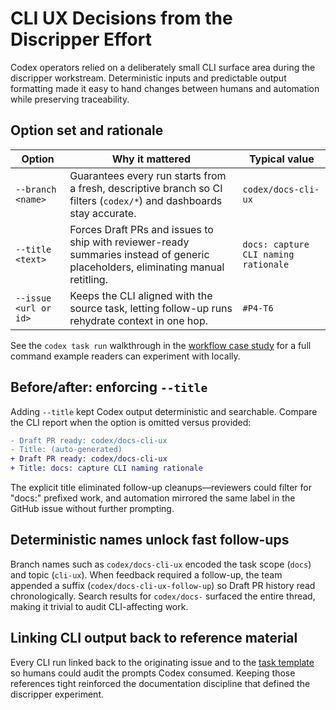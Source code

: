 # CLI UX Decisions from the Discripper Effort

Codex operators relied on a deliberately small CLI surface area during the discripper workstream. Deterministic inputs and predictable output formatting made it easy to hand changes between humans and automation while preserving traceability.

## Option set and rationale

| Option | Why it mattered | Typical value |
| ------ | --------------- | -------------- |
| `--branch <name>` | Guarantees every run starts from a fresh, descriptive branch so CI filters (`codex/*`) and dashboards stay accurate. | `codex/docs-cli-ux` |
| `--title <text>` | Forces Draft PRs and issues to ship with reviewer-ready summaries instead of generic placeholders, eliminating manual retitling. | `docs: capture CLI naming rationale` |
| `--issue <url or id>` | Keeps the CLI aligned with the source task, letting follow-up runs rehydrate context in one hop. | `#P4-T6` |

See the `codex task run` walkthrough in the [workflow case study](docs/09-discripper-workflow-case-study.md#example-codex-request-for-a-draft-pr--mirrored-issue) for a full command example readers can experiment with locally.

## Before/after: enforcing `--title`

Adding `--title` kept Codex output deterministic and searchable. Compare the CLI report when the option is omitted versus provided:

```diff
- Draft PR ready: codex/docs-cli-ux
- Title: (auto-generated)
+ Draft PR ready: codex/docs-cli-ux
+ Title: docs: capture CLI naming rationale
```

The explicit title eliminated follow-up cleanups—reviewers could filter for "docs:" prefixed work, and automation mirrored the same label in the GitHub issue without further prompting.

## Deterministic names unlock fast follow-ups

Branch names such as `codex/docs-cli-ux` encoded the task scope (`docs`) and topic (`cli-ux`). When feedback required a follow-up, the team appended a suffix (`codex/docs-cli-ux-follow-up`) so Draft PR history read chronologically. Search results for `codex/docs-` surfaced the entire thread, making it trivial to audit CLI-affecting work.

## Linking CLI output back to reference material

Every CLI run linked back to the originating issue and to the [task template](docs/02-task-template.md) so humans could audit the prompts Codex consumed. Keeping those references tight reinforced the documentation discipline that defined the discripper experiment.
